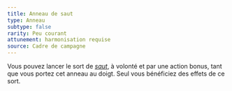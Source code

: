 ```yaml
---
title: Anneau de saut
type: Anneau
subtype: false
rarity: Peu courant
attunement: harmonisation requise
source: Cadre de campagne
---
```

Vous pouvez lancer le sort de [_saut_](/grimoire/saut/), à volonté et par une action bonus, tant que vous portez cet anneau au doigt. Seul vous bénéficiez des effets de ce sort.
